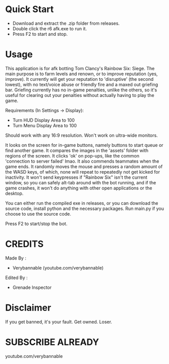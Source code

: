 # Quick Start
- Download and extract the .zip folder from releases.
- Double click the r6 afk.exe to run it.
- Press F2 to start and stop.

# Usage
This application is for afk botting Tom Clancy's Rainbow Six: Siege. The main purpose is to farm levels and renown, or to improve reputation (yes, improve).
It currently will get your reputation to 'disruptive' (the second lowest), with no text/voice abuse or friendly fire and a maxed out griefing bar.
Griefing currently has no in-game penalties, unlike the others, so it's useful for clearing out your penalties without actually having to play the game.

Requirements (In Settings -> Display):
- Turn HUD Display Area to 100
- Turn Menu Display Area to 100

Should work with any 16:9 resolution. Won't work on ultra-wide monitors.

It looks on the screen for in-game buttons, namely buttons to start queue or find another game. It compares the images in the 'assets' folder with regions of the screen.
It clicks 'ok' on pop-ups, like the common 'connection to server failed' lmao. It also commends teammates when the game ends.
It randomly moves the mouse and presses a random amount of the WASD keys, of which, none will repeat to repeatedly not get kicked for inactivity.
It won't send keypresses if "Rainbow Six" isn't the current window, so you can safely alt-tab around with the bot running, and if the game crashes, it won't
do anything with other open applications or the desktop.

You can either run the compiled exe in releases, or you can download the source code, install python and the necessary packages.
Run main.py if you choose to use the source code.

Press F2 to start/stop the bot.

# CREDITS 
Made By :
- Verybannable (youtube.com/verybannable)

Edited By : 
- Grenade Inspector 

# Disclaimer
If you get banned, it's your fault. Get owned. Loser. 

# SUBSCRIBE ALREADY
youtube.com/verybannable